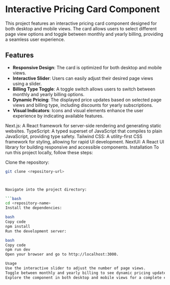 # Interactive Pricing Card Component
This project features an interactive pricing card component designed for both desktop and mobile views. The card allows users to select different page view options and toggle between monthly and yearly billing, providing a seamless user experience.

## Features
- **Responsive Design**: The card is optimized for both desktop and mobile views.
- **Interactive Slider**: Users can easily adjust their desired page views using a slider.
- **Billing Type Toggle**: A toggle switch allows users to switch between monthly and yearly billing options.
- **Dynamic Pricing**: The displayed price updates based on selected page views and billing type, including discounts for yearly subscriptions.
- **Visual Indicators**: Icons and visual elements enhance the user experience by indicating available features.

Next.js: A React framework for server-side rendering and generating static websites.
TypeScript: A typed superset of JavaScript that compiles to plain JavaScript, providing type safety.
Tailwind CSS: A utility-first CSS framework for styling, allowing for rapid UI development.
NextUI: A React UI library for building responsive and accessible components.
Installation
To run this project locally, follow these steps:

Clone the repository:

```bash
git clone <repository-url>



Navigate into the project directory:

```bash
cd <repository-name>
Install the dependencies:

bash
Copy code
npm install
Run the development server:

bash
Copy code
npm run dev
Open your browser and go to http://localhost:3000.

Usage
Use the interactive slider to adjust the number of page views.
Toggle between monthly and yearly billing to see dynamic pricing updates.
Explore the component in both desktop and mobile views for a complete experience.

